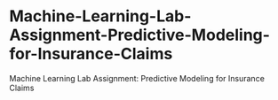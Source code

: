 # Machine-Learning-Lab-Assignment-Predictive-Modeling-for-Insurance-Claims
Machine Learning Lab Assignment: Predictive Modeling for Insurance Claims

